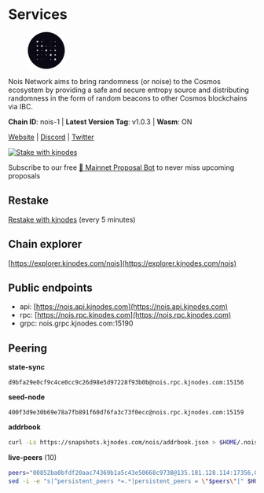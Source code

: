 # Services

<figure><img src="https://raw.githubusercontent.com/kj89/cosmos-images/main/logos/nois.png" alt=""><figcaption></figcaption></figure>

Nois Network aims to bring randomness (or noise)  to the Cosmos ecosystem by providing a safe and  secure entropy source and distributing randomness  in the form of random beacons to other Cosmos blockchains via IBC.

**Chain ID**: nois-1 | **Latest Version Tag**: v1.0.3 | **Wasm**: ON

[Website](https://nois.network) | [Discord](https://discord.gg/dHdpwtEb6F) | [Twitter](https://twitter.com/NoisRNG)

[![Stake with kjnodes](https://i.ibb.co/cr44Q8j/button-stake-with-kjnodes.png)](https://restake.app/nois/noisvaloper1fe7ju873fkknmfrmytaft93y5rlf0xcrqtp39k)

Subscribe to our free [🤖 Mainnet Proposal Bot](https://t.me/kjnodes_proposal_bot) to never miss upcoming proposals

## Restake

[Restake with kjnodes](https://restake.app/nois/noisvaloper1fe7ju873fkknmfrmytaft93y5rlf0xcrqtp39k) (every 5 minutes)
## Chain explorer
[https://explorer.kjnodes.com/nois](https://explorer.kjnodes.com/nois)

## Public endpoints

* api: [https://nois.api.kjnodes.com](https://nois.api.kjnodes.com)
* rpc: [https://nois.rpc.kjnodes.com](https://nois.rpc.kjnodes.com)
* grpc: nois.grpc.kjnodes.com:15190

## Peering

**state-sync**

```text
d9bfa29e0cf9c4ce0cc9c26d98e5d97228f93b0b@nois.rpc.kjnodes.com:15156
```

**seed-node**

```text
400f3d9e30b69e78a7fb891f60d76fa3c73f0ecc@nois.rpc.kjnodes.com:15159
```

**addrbook**
```bash
curl -Ls https://snapshots.kjnodes.com/nois/addrbook.json > $HOME/.noisd/config/addrbook.json
```

**live-peers** (10)
```bash
peers="00852ba0bfdf20aac74369b1a5c43e50668c9738@135.181.128.114:17356,0b4857a716ff7e9a1813c1f069f177e8d0a7c744@85.10.199.157:51656,e84cbe410271d84b2968c46881522bd3e9726898@144.76.30.36:15663,40692288807db7ac022e24e9247cd60e7fc995c7@81.0.248.57:17356,d4f30672ef58f234fd13b503f7ca3d32ffc4e7a2@45.63.104.164:26656,288e7a14ccac3cdc1d8ab20335d4c48edf5930f2@84.46.250.136:17356,7bd2beda636ef3077d349a0bacf6fca87c8d9b65@144.76.63.67:26806,d9bfa29e0cf9c4ce0cc9c26d98e5d97228f93b0b@65.109.88.38:15156,0ede37f273933f5f9d6644f68e51128c6332c431@65.108.11.234:26656,ebc272824924ea1a27ea3183dd0b9ba713494f83@195.3.220.136:27286"
sed -i -e "s|^persistent_peers *=.*|persistent_peers = \"$peers\"|" $HOME/.noisd/config/config.toml
```

